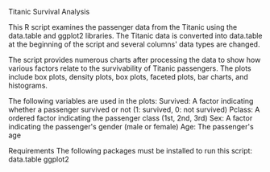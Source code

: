 Titanic Survival Analysis

This R script examines the passenger data from the Titanic using the data.table and ggplot2 libraries. The Titanic data is converted into data.table at the beginning of the script and several columns' data types are changed.

The script provides numerous charts after processing the data to show how various factors relate to the survivability of Titanic passengers. The plots include box plots, density plots, box plots, faceted plots, bar charts, and histograms.

The following variables are used in the plots:
Survived: A factor indicating whether a passenger survived or not (1: survived, 0: not survived)
Pclass: A ordered factor indicating the passenger class (1st, 2nd, 3rd)
Sex: A factor indicating the passenger's gender (male or female)
Age: The passenger's age


Requirements
The following packages must be installed to run this script:
data.table
ggplot2
